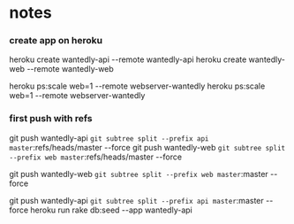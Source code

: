 # notes

### create app on heroku
heroku create wantedly-api --remote wantedly-api
heroku create wantedly-web --remote wantedly-web

heroku ps:scale web=1 --remote webserver-wantedly
heroku ps:scale web=1 --remote webserver-wantedly

### first push with refs
git push wantedly-api `git subtree split --prefix api master`:refs/heads/master --force
git push wantedly-web `git subtree split --prefix web master`:refs/heads/master --force

git push wantedly-web `git subtree split --prefix web master`:master --force

git push wantedly-api `git subtree split --prefix api master`:master --force
heroku run rake db:seed --app wantedly-api